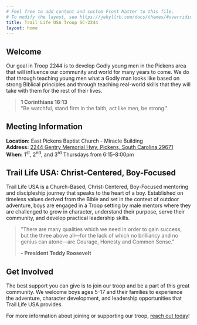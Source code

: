 ```yaml
---
# Feel free to add content and custom Front Matter to this file.
# To modify the layout, see https://jekyllrb.com/docs/themes/#overriding-theme-defaults
title: Trail Life USA Troop SC-2244
layout: home
---
```


## Welcome

Our goal in Troop 2244 is to develop Godly young men in the Pickens area that will influence our community and world for many years to come. We do that through teaching young men what a Godly man looks like based on strong Biblical principles and through teaching real-world skills that they will take with them for the rest of their lives.

> **1 Corinthians 16:13**<br />
> "Be watchful, stand firm in the faith, act like men, be strong."

## Meeting Information

**Location:** East Pickens Baptist Church - Miracle Building <br />
**Address:** <a href="http://maps.google.com/?daddr=2244+Gentry+Memorial+Hwy+Pickens+South+Carolina" target="_blank">2244 Gentry Memorial Hwy, Pickens, South Carolina 29671</a> <br />
**When:** 1<sup>st</sup>, 2<sup>nd</sup>, and 3<sup>rd</sup> Thursdays from 6:15-8:00pm

## Trail Life USA: Christ-Centered, Boy-Focused

Trail Life USA is a Church-Based, Christ-Centered, Boy-Focused mentoring and discipleship journey that speaks to the heart of a boy. Established on timeless values derived from the Bible and set in the context of outdoor adventure, boys are engaged in a Troop setting by male mentors where they are challenged to grow in character, understand their purpose, serve their community, and develop practical leadership skills.

> "There are many qualities which we need in order to gain success, but the three above all—for the lack of which no brilliancy and no genius can atone—are Courage, Honesty and Common Sense."
>
> **- President Teddy Roosevelt**

## Get Involved

The best support you can give is to join our troop and be a part of this great community. We welcome boys ages 5-17 and their families to experience the adventure, character development, and leadership opportunities that Trail Life USA provides.

For more information about joining or supporting our troop, <a href="./contact">reach out today</a>!
